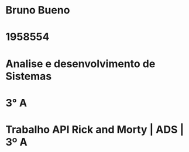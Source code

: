 # Bruno Bueno
# 1958554
# Analise e desenvolvimento de Sistemas
# 3° A
# Trabalho API Rick and Morty | ADS | 3º A


 
